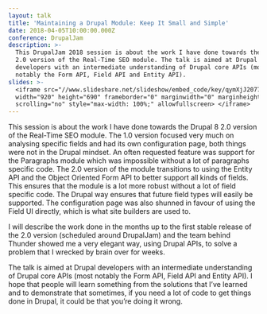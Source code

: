```yaml
---
layout: talk
title: 'Maintaining a Drupal Module: Keep It Small and Simple'
date: 2018-04-05T10:00:00.000Z
conference: DrupalJam
description: >-
  This DrupalJam 2018 session is about the work I have done towards the Drupal 8
  2.0 version of the Real-Time SEO module. The talk is aimed at Drupal
  developers with an intermediate understanding of Drupal core APIs (most
  notably the Form API, Field API and Entity API).
slides: >-
  <iframe src="//www.slideshare.net/slideshow/embed_code/key/qymXjJ2077XkQn"
  width="920" height="690" frameborder="0" marginwidth="0" marginheight="0"  
  scrolling="no" style="max-width: 100%;" allowfullscreen> </iframe>
---
```

This session is about the work I have done towards the Drupal 8 2.0 version of the Real-Time SEO module. The 1.0 version focused very much on analysing specific fields and had its own configuration page, both things were not in the Drupal mindset. An often requested feature was support for the Paragraphs module which was impossible without a lot of paragraphs specific code. The 2.0 version of the module transitions to using the Entity API and the Object Oriented Form API to better support all kinds of fields. This ensures that the module is a lot more robust without a lot of field specific code. The Drupal way ensures that future field types will easily be supported. The configuration page was also shunned in favour of using the Field UI directly, which is what site builders are used to.

I will describe the work done in the months up to the first stable release of the 2.0 version (scheduled around DrupalJam) and the team behind Thunder showed me a very elegant way, using Drupal APIs, to solve a problem that I wrecked by brain over for weeks.

The talk is aimed at Drupal developers with an intermediate understanding of Drupal core APIs (most notably the Form API, Field API and Entity API). I hope that people will learn something from the solutions that I’ve learned and to demonstrate that sometimes, if you need a lot of code to get things done in Drupal, it could be that you’re doing it wrong.

